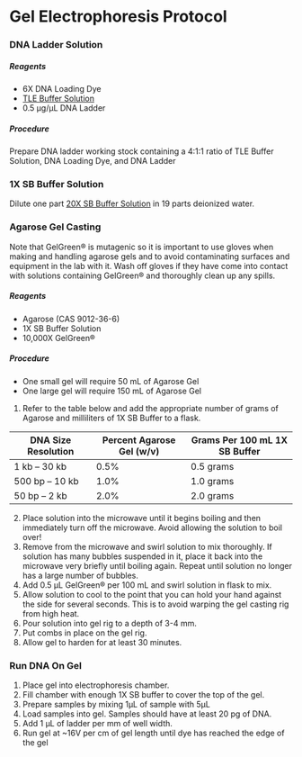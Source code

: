 # Gel Electrophoresis Protocol


### DNA Ladder Solution
##### Reagents
- 6X DNA Loading Dye
- [TLE Buffer Solution](https://phyletica.github.io/lab-protocols/tle.html)
- 0.5 &micro;g/&micro;L DNA Ladder
##### Procedure
Prepare DNA ladder working stock containing a 4:1:1 ratio of TLE Buffer Solution, DNA Loading Dye, and DNA Ladder


### 1X SB Buffer Solution
Dilute one part [20X SB Buffer Solution](https://phyletica.github.io/lab-protocols/sb.html) in 19 parts deionized water.


### Agarose Gel Casting
Note that GelGreen&reg; is mutagenic so it is important to use gloves when making and handling agarose gels and to avoid contaminating surfaces and equipment in the lab with it. Wash off gloves if they have come into contact with solutions containing GelGreen&reg; and thoroughly clean up any spills.
##### Reagents
- Agarose (CAS 9012-36-6)
- 1X SB Buffer Solution
- 10,000X GelGreen&reg;

<div style="page-break-after: always;"></div>

##### Procedure
- One small gel will require 50 mL of Agarose Gel
- One large gel will require 150 mL of Agarose Gel

1. Refer to the table below and add the appropriate number of grams of Agarose and milliliters of 1X SB Buffer to a flask.

| DNA Size Resolution   | Percent Agarose Gel (w/v) | Grams Per 100 mL 1X SB Buffer|
| --------------------- | ------------------------- | ---------------------------- |
| 1 kb &ndash; 30 kb   | 0.5%                      | 0.5 grams                    |
| 500 bp &ndash; 10 kb | 1.0%                      | 1.0 grams                    |
| 50 bp &ndash; 2 kb   | 2.0%                      | 2.0 grams                    |


2. Place solution into the microwave until it begins boiling and then immediately turn off the microwave. Avoid allowing the solution to boil over!
3. Remove from the microwave and swirl solution to mix thoroughly. If solution has many bubbles suspended in it, place it back into the microwave very briefly until boiling again. Repeat until solution no longer has a large number of bubbles.
4. Add 0.5 &micro;L GelGreen&reg; per 100 mL and swirl solution in flask to mix.
5. Allow solution to cool to the point that you can hold your hand against the side for several seconds. This is to avoid warping the gel casting rig from high heat.
6. Pour solution into gel rig to a depth of 3-4 mm.
7. Put combs in place on the gel rig.
8. Allow gel to harden for at least 30 minutes.


### Run DNA On Gel
1. Place gel into electrophoresis chamber.
2. Fill chamber with enough 1X SB buffer to cover the top of the gel.
3. Prepare samples by mixing 1&micro;L of sample with 5&micro;L
4. Load samples into gel. Samples should have at least 20 pg of DNA.
3. Add 1 &micro;L of ladder per mm of well width.
5. Run gel at ~16V per cm of gel length until dye has reached the edge of the gel
